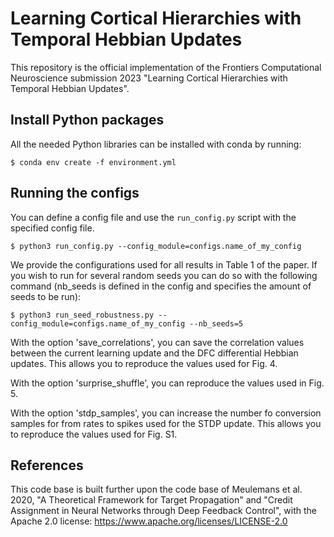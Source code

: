 # Learning Cortical Hierarchies with Temporal Hebbian Updates
This repository is the official implementation of the
Frontiers Computational Neuroscience submission 2023
"Learning Cortical Hierarchies with Temporal Hebbian Updates".

## Install Python packages
All the needed Python libraries can be installed with conda by running:
```
$ conda env create -f environment.yml
```

## Running the configs
You can define a config file and use the `run_config.py` script with 
the specified config file.
```
$ python3 run_config.py --config_module=configs.name_of_my_config
```
We provide the configurations used for all results in Table 1 of 
the paper.
If you wish to run for several random seeds you can do so with the 
following command (nb_seeds is defined in the config and specifies 
the amount of seeds to be run):
```
$ python3 run_seed_robustness.py --config_module=configs.name_of_my_config --nb_seeds=5
```


With the option 'save_correlations', you can save the correlation values 
between the current learning update and the DFC differential Hebbian updates. 
This allows you to reproduce the values used for Fig. 4.

With the option 'surprise_shuffle', you can reproduce the values used in Fig. 5.

With the option 'stdp_samples', you can increase the number fo conversion samples 
for from rates to spikes used for the STDP update.
This allows you to reproduce the values used for Fig. S1.

## References
This code base is built further upon the code base of 
Meulemans et al. 2020, "A Theoretical Framework for Target Propagation" and 
"Credit Assignment in Neural Networks through Deep Feedback Control", with the
Apache 2.0 license:
https://www.apache.org/licenses/LICENSE-2.0